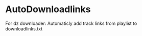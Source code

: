 # AutoDownloadlinks
For dz downloader: Automaticly add track links from playlist to downloadlinks.txt
